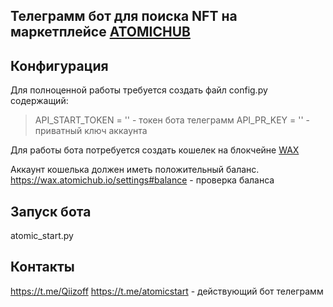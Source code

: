 ## Телеграмм бот для поиска NFT на маркетплейсе [ATOMICHUB](https://wax.atomichub.io/)
  
## Конфигурация 
Для полноценной работы требуется создать файл config.py содержащий:

>API_START_TOKEN = '' - токен бота телеграмм
API_PR_KEY = '' - приватный ключ аккаунта

Для работы бота потребуется создать кошелек на блокчейне [WAX ](https://www.greymass.com/anchor)

Аккаунт кошелька должен иметь положительный баланс.
https://wax.atomichub.io/settings#balance - проверка баланса

## Запуск бота
atomic_start.py

## Контакты
https://t.me/Qiizoff
https://t.me/atomicstart - действующий бот телеграмм